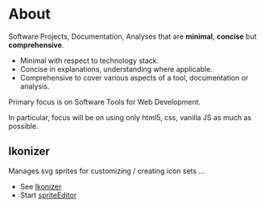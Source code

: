 # About

Software Projects, Documentation, Analyses that are **minimal**, **concise** but **comprehensive**.
- Minimal with respect to technology stack.
- Concise in explanations, understanding where applicable.
- Comprehensive to cover various aspects of a tool, documentation or analysis.

Primary focus is on Software Tools for Web Development.

In particular, focus will be on using only html5, css, vanilla JS as much as possible.


## Ikonizer

Manages svg sprites for customizing / creating icon sets ...

- See [Ikonizer](https://bitwiseviews.github.io/ikonizer)
- Start [spriteEditor](https://bitwiseviews.github.io/ikonizer/spriteEditor.html)


<!-- ## WebRTC -->


<!---

# About

Software, Document, Analyze Projects with bare essentials.

[Independent Client](https://bitwiseviews.github.io/webrtc-js-app/localClient/room.html) for testing purposes.

You can use the [editor on GitHub](https://github.com/bitwiseviews/bitwiseviews/edit/gh-pages/index.md) to maintain and preview the content for your website in Markdown files.

Whenever you commit to this repository, GitHub Pages will run [Jekyll](https://jekyllrb.com/) to rebuild the pages in your site, from the content in your Markdown files.

### Markdown

Markdown is a lightweight and easy-to-use syntax for styling your writing. It includes conventions for

```markdown
Syntax highlighted code block

# Header 1
## Header 2
### Header 3

- Bulleted
- List

1. Numbered
2. List

**Bold** and _Italic_ and `Code` text

[Link](url) and ![Image](src)
```

For more details see [GitHub Flavored Markdown](https://guides.github.com/features/mastering-markdown/).

### Jekyll Themes

Your Pages site will use the layout and styles from the Jekyll theme you have selected in your [repository settings](https://github.com/bitwiseviews/bitwiseviews/settings). The name of this theme is saved in the Jekyll `_config.yml` configuration file.

### Support or Contact

Having trouble with Pages? Check out our [documentation](https://docs.github.com/categories/github-pages-basics/) or [contact support](https://github.com/contact) and we’ll help you sort it out.
-->
